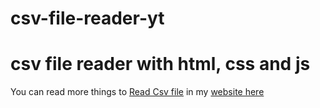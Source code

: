 # csv-file-reader-yt
<h1>csv file reader with html, css and js </h1>
<p>You can read more things to <a href="https://b.codewithsundeep.com/2022/05/read-csv-javascript.html">Read Csv file</a> in my <a href="https://b.codewithsundeep.com">website here</a></p>
